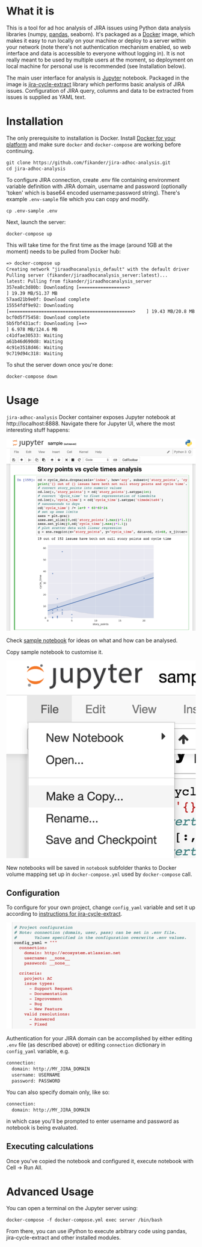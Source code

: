 # What it is
This is a tool for ad hoc analysis of JIRA issues using Python data analysis libraries (numpy, [pandas](http://pandas.pydata.org/), seaborn).
It's packaged as a [Docker](http://docker.com) image, which makes it easy to run locally on your machine or deploy to a server within your network (note there's not authentication mechanism enabled, so web interface and data is accessible to everyone without logging in).
It is not really meant to be used by multiple users at the moment, so deployment on local machine for personal use is recommended (see Installation below).

The main user interface for analysis is [Jupyter](http://jupyter.org) notebook.
Packaged in the image is [jira-cycle-extract](https://github.com/fikander/jira-cycle-extract) library which performs basic analysis of JIRA issues. Configuration of JIRA query, columns and data to be extracted from issues is supplied as YAML text.

# Installation
The only prerequisite to installation is Docker. Install [Docker for your platform](docker.com) and make sure `docker` and `docker-compose` are working before continuing.

    git clone https://github.com/fikander/jira-adhoc-analysis.git
    cd jira-adhoc-analysis

To configure JIRA connection, create .env file containing environment variable definition with JIRA domain, username and password (optionally 'token' which is base64 encoded username:password string).
There's example `.env-sample` file which you can copy and modify.

    cp .env-sample .env

Next, launch the server:

    docker-compose up

This will take time for the first time as the image (around 1GB at the moment) needs to be pulled from Docker hub:

    => docker-compose up
    Creating network "jiraadhocanalysis_default" with the default driver
    Pulling server (fikander/jiraadhocanalysis_server:latest)...
    latest: Pulling from fikander/jiraadhocanalysis_server
    357ea8c3d80b: Downloading [==================>                                ] 19.39 MB/51.37 MB
    57aad21b9e0f: Download complete
    15554fdf9e92: Downloading [==============================================>    ] 19.43 MB/20.8 MB
    bcf0d5f75458: Download complete
    5b5fbf431acf: Downloading [==>                                                ] 6.978 MB/124.6 MB
    c41dfae30533: Waiting
    a61b46d690d8: Waiting
    4c91e3518d46: Waiting
    9c719d94c318: Waiting

To shut the server down once you're done:

    docker-compose down

# Usage
`jira-adhoc-analysis` Docker container exposes Jupyter notebook at http://localhost:8888. Navigate there for Jupyter UI, where the most interesting stuff happens:

![Jupyter UI](/images/jupyter_ui.png)

Check [sample notebook](http://localhost:8888/notebooks/sample.ipynb) for ideas on what and how can be analysed.

Copy sample notebook to customise it.

![Jupyter UI](/images/jupyter_copy.png)

New notebooks will be saved in `notebook` subfolder thanks to Docker volume mapping set up in `docker-compose.yml` used by `docker-compose` call.

## Configuration
To configure for your own project, change `config_yaml` variable and set it up according to [instructions for jira-cycle-extract](https://github.com/fikander/jira-cycle-extract).

![Jupyter UI](/images/jupyter_config.png)

Authentication for your JIRA domain can be accomplished by either editing `.env` file (as described above) or editing `connection` dictionary in `config_yaml` variable, e.g.

    connection:
      domain: http://MY_JIRA_DOMAIN
      username: USERNAME
      password: PASSWORD

You can also specify domain only, like so:

    connection:
      domain: http://MY_JIRA_DOMAIN

in which case you'll be prompted to enter username and password as notebook is being evaluated.

## Executing calculations

Once you've copied the notebook and configured it, execute notebook with Cell -> Run All.

# Advanced Usage
You can open a terminal on the Jupyter server using:

    docker-compose -f docker-compose.yml exec server /bin/bash

From there, you can use iPython to execute arbitrary code using pandas, jira-cycle-extract and other installed modules.
